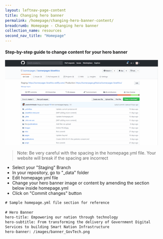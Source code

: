 ```yaml
---
layout: leftnav-page-content
title: Changing hero banner
permalink: /homepage/changing-hero-banner-content/
breadcrumb: Homepage - Changing hero banner
collection_name: resources
second_nav_title: "Homepage"
---
```

#### **Step-by-step guide to change content for your hero banner**
![Changing hero banner content of Your Homepage](/images/resources/changing-content-of-your-homepage.gif)
> Note: Be very careful with the spacing in the homepage.yml file. Your website will break if the spacing are incorrect

* Select your "Staging" Branch
* In your repository, go to "_data" folder
* Edit homepage.yml file
* Change your hero banner image or content by amending the section below inside homepage.yml
* Click on "Commit changes" button

```
# Sample homepage.yml file section for reference

# Hero Banner
hero-title: Empowering our nation through technology
hero-subtitle: From transforming the delivery of Government Digital Services to building Smart Nation Infrastructure
hero-banner: /images/banner_GovTech.png

```
